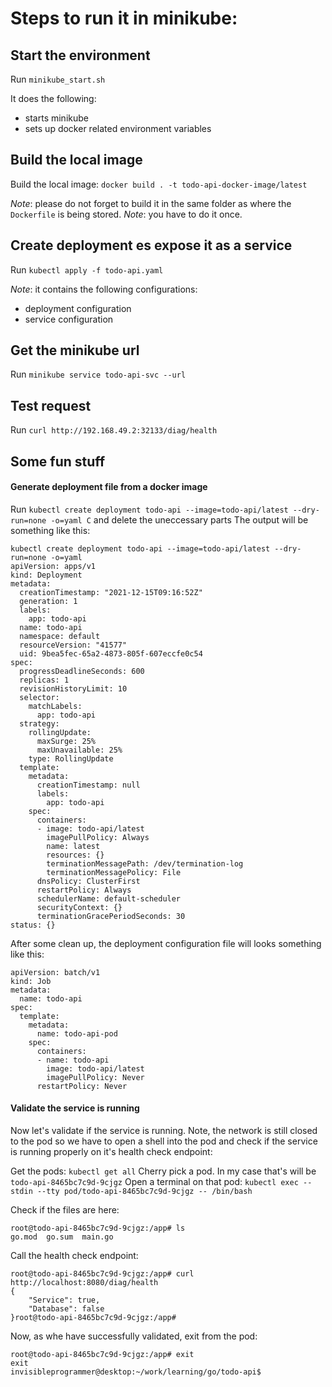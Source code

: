 # Steps to run it in minikube: 

## Start the environment

Run `minikube_start.sh`

It does the following:
- starts minikube
- sets up docker related environment variables

## Build the local image

Build the local image: `docker build . -t todo-api-docker-image/latest`

*Note*: please do not forget to build it in the same folder as where the `Dockerfile` is being stored.
*Note*: you have to do it once.

## Create deployment es expose it as a service

Run `kubectl apply -f todo-api.yaml`

*Note*: it contains the following configurations:
- deployment configuration
- service configuration

## Get the minikube url

Run `minikube service todo-api-svc --url`

## Test request

Run `curl http://192.168.49.2:32133/diag/health`

## Some fun stuff

#### Generate deployment file from a docker image

Run `kubectl create deployment todo-api --image=todo-api/latest --dry-run=none -o=yaml C` and delete the uneccessary parts
The output will be something like this:

```
kubectl create deployment todo-api --image=todo-api/latest --dry-run=none -o=yaml 
apiVersion: apps/v1
kind: Deployment
metadata:
  creationTimestamp: "2021-12-15T09:16:52Z"
  generation: 1
  labels:
    app: todo-api
  name: todo-api
  namespace: default
  resourceVersion: "41577"
  uid: 9bea5fec-65a2-4873-805f-607eccfe0c54
spec:
  progressDeadlineSeconds: 600
  replicas: 1
  revisionHistoryLimit: 10
  selector:
    matchLabels:
      app: todo-api
  strategy:
    rollingUpdate:
      maxSurge: 25%
      maxUnavailable: 25%
    type: RollingUpdate
  template:
    metadata:
      creationTimestamp: null
      labels:
        app: todo-api
    spec:
      containers:
      - image: todo-api/latest
        imagePullPolicy: Always
        name: latest
        resources: {}
        terminationMessagePath: /dev/termination-log
        terminationMessagePolicy: File
      dnsPolicy: ClusterFirst
      restartPolicy: Always
      schedulerName: default-scheduler
      securityContext: {}
      terminationGracePeriodSeconds: 30
status: {}
```

After some clean up, the deployment configuration file will looks something like this: 
```
apiVersion: batch/v1
kind: Job
metadata:
  name: todo-api
spec:
  template:
    metadata:
      name: todo-api-pod
    spec:
      containers:
      - name: todo-api
        image: todo-api/latest
        imagePullPolicy: Never
      restartPolicy: Never
```

#### Validate the service is running

Now let's validate if the service is running. Note, the network is still closed to the pod so we have to open a shell into the pod and check if the service is running properly on it's health check endpoint:

Get the pods: `kubectl get all`
Cherry pick a pod. In my case that's will be `todo-api-8465bc7c9d-9cjgz`
Open a terminal on that pod: `kubectl exec --stdin --tty pod/todo-api-8465bc7c9d-9cjgz -- /bin/bash`

Check if the files are here: 
```
root@todo-api-8465bc7c9d-9cjgz:/app# ls
go.mod  go.sum  main.go
```

Call the health check endpoint: 
```
root@todo-api-8465bc7c9d-9cjgz:/app# curl http://localhost:8080/diag/health
{
    "Service": true,
    "Database": false
}root@todo-api-8465bc7c9d-9cjgz:/app# 
```

Now, as whe have successfully validated, exit from the pod:
```
root@todo-api-8465bc7c9d-9cjgz:/app# exit
exit
invisibleprogrammer@desktop:~/work/learning/go/todo-api$ 
```
